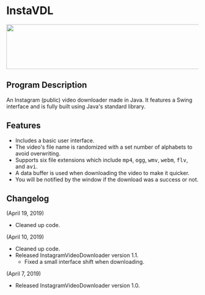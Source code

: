 # InstaVDL
<p align="center">
  <img width="550" height="117" src="https://i.imgur.com/N4zKWXL.jpg">
</p>



## Program Description

An Instagram (public) video downloader made in Java. It features a Swing interface and is fully built using Java's standard library.

## Features

- Includes a basic user interface.
- The video's file name is randomized with a set number of alphabets to avoid overwriting.
- Supports six file extensions which include <tt>mp4</tt>, <tt>ogg</tt>, <tt>wmv</tt>, <tt>webm</tt>, <tt>flv</tt>, and <tt>avi</tt>.
- A data buffer is used when downloading the video to make it quicker.
- You will be notified by the window if the download was a success or not.

## Changelog

(April 19, 2019)
- Cleaned up code.

(April 10, 2019)
- Cleaned up code.
- Released InstagramVideoDownloader version 1.1.
  - Fixed a small interface shift when downloading.

(April 7, 2019)
- Released InstagramVideoDownloader version 1.0.
